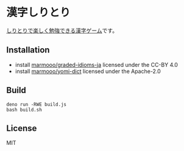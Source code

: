 # 漢字しりとり

[しりとりで楽しく勉強できる漢字ゲーム](https://marmooo.github.io/kanji-siritori/)です。

## Installation

- install [marmooo/graded-idioms-ja](https://github.com/marmooo/graded-idioms-ja) licensed under the CC-BY 4.0
- install [marmooo/yomi-dict](https://github.com/marmooo/yomi-dict) licensed under the Apache-2.0

## Build

```
deno run -RWE build.js
bash build.sh
```

## License

MIT
